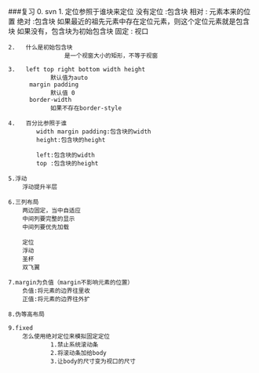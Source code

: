 ###复习
	0.   svn
	1.   定位参照于谁块来定位
			没有定位 :包含块
			相对		:   元素本来的位置
			绝对	    :包含块
							如果最近的祖先元素中存在定位元素，则这个定位元素就是包含块
							如果没有，包含块为初始包含块
			固定	: 视口
			
	2.   什么是初始包含块
					是一个视窗大小的矩形，不等于视窗
	
	3.   left top right bottom width height
				默认值为auto
		  margin padding
		  		默认值 0
		  border-width
		  		如果不存在border-style
		  
	4.   百分比参照于谁
			width margin padding:包含块的width
			height:包含块的height
			
			left:包含块的width
			top :包含块的height
			
	5.浮动
		浮动提升半层
		
	6.三列布局
		两边固定，当中自适应
		中间列要完整的显示
		中间列要优先加载
		
		定位
		浮动
		圣杯
		双飞翼
		
	7.margin为负值（margin不影响元素的位置）
		负值:将元素的边界往里收
		正值:将元素的边界往外扩
		
	8.伪等高布局
	
	9.fixed
		怎么使用绝对定位来模拟固定定位
				1.禁止系统滚动条
				2.将滚动条加给body
				3.让body的尺寸变为视口的尺寸
			
			 
